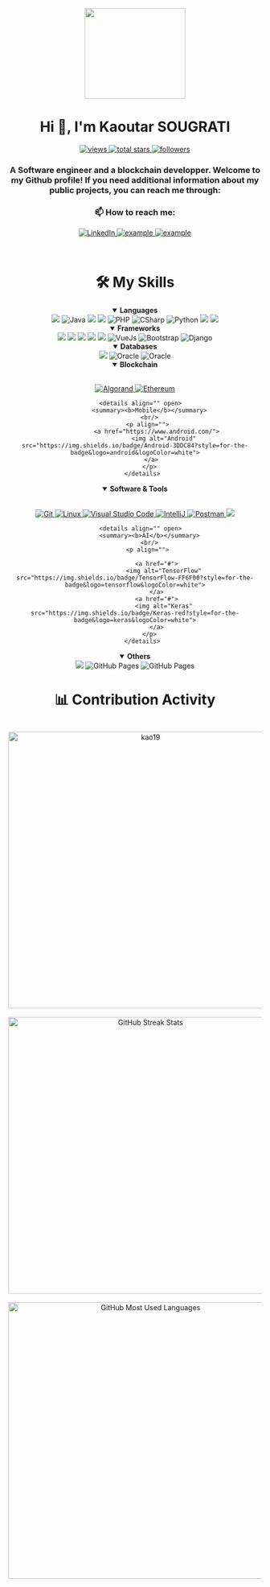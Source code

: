 <div align=center>
        <p align=center>
            <img src="https://i.giphy.com/media/FlPJcTplkfefDCKq2b/200w.webp" width="200" height="180">
        </p>
        <h1 align="center">Hi 👋, I'm Kaoutar SOUGRATI</h1>
        <a href="https://github.com/kao19?tab=views">
           <img alt="views" title="View of my profile" src="https://komarev.com/ghpvc/?username=kao19&label=Views&color=brightgreen&style=for-the-badge" />
        </a>
        <a href="https://github.com/kao19?tab=repositories&sort=stargazers">
            <img alt="total stars" title="Total stars on GitHub" src="https://custom-icon-badges.herokuapp.com/badge/dynamic/json?logo=star&color=212F3C&labelColor=566573&label=Stars&style=for-the-badge&query=%24.stars&url=https://api.github-star-counter.workers.dev/user/kao19"/>
        </a>
        <a href="https://github.com/kao19?tab=followers">
            <img alt="followers" title="Follow me on Github" src="https://custom-icon-badges.herokuapp.com/github/followers/kao19?color=23960c&labelColor=188207&style=for-the-badge&logo=person-add&label=Followers&logoColor=white"/>
        </a>
        <br>
        <h3 align="center">A Software engineer and a blockchain developper. Welcome to my Github profile! If you need additional information about my public projects, you can reach me through:</h3>
</div>


<div align=center>
    <h3>📫 How to reach me:</h3>
        <p align=center>
            <a href="https://www.linkedin.com/in/kaoutar-sougrati-90975524b/">
                <img alt="LinkedIn" title="kaoutar sougrati" src="https://img.shields.io/badge/LinkedIn-0077B5?style=for-the-badge&logo=linkedin&logoColor=white">
            </a>
            <a href="https://discordapp.com/users/802972949678129153">
                <img title="kaoutar on discord" src="https://img.shields.io/badge/Discord-2962FF?style=for-the-badge&logo=discord&logoColor=white" alt="example"/>
            </a>	
            <a href="mailto:kaoutar.sougrati@gmail.com">
                <img src="https://img.shields.io/badge/Gmail-D14836?style=for-the-badge&logo=gmail&logoColor=white" alt="example"/>
            </a>
        </p>
<br>
</div>

<div align=center>
    <h1>🛠️ My Skills</h1>
    <details align="" open>
        <summary> 
            <b>Languages</b>
        </summary>
        <img src="https://img.shields.io/badge/C-00599C?style=for-the-badge&logo=c&logoColor=white"/>
        <img alt="Java" src="https://custom-icon-badges.demolab.com/badge/-JAVA-ED8B00?style=for-the-badge&logo=java&logoColor=white"/>
        <img src="https://img.shields.io/badge/JavaScript-323330?style=for-the-badge&logo=javascript&logoColor=F7DF1E"/>
        <img src="https://img.shields.io/badge/TypeScript-007ACC?style=for-the-badge&logo=typescript&logoColor=white"/>
        <img alt="PHP" src="https://img.shields.io/badge/php-474A8A?style=for-the-badge&logo=php&logoColor=white"/>
        <img alt="CSharp" src="https://img.shields.io/badge/CSharp-239120?style=for-the-badge&logo=csharp&logoColor=white"/>
        <img alt="Python" src="https://img.shields.io/badge/Python-FFD43B?style=for-the-badge&logo=python&logoColor=darkgreen"/>
        <img src="https://img.shields.io/badge/HTML5-E34F26?style=for-the-badge&logo=html5&logoColor=white"/>
        <img src="https://img.shields.io/badge/CSS3-1572B6?style=for-the-badge&logo=css3&logoColor=white"/>
    </details>    
    <details align="" open>
    <summary> 
        <b>Frameworks</b>
    </summary>
    <img src="https://img.shields.io/badge/Spring-6DB33F?style=for-the-badge&logo=spring&logoColor=white"/>
    <img src="https://img.shields.io/badge/Angular-DD0031?style=for-the-badge&logo=angular&logoColor=white"/>
    <img src="https://img.shields.io/badge/Node.js-339933?style=for-the-badge&logo=nodedotjs&logoColor=white"/>
    <img src="https://img.shields.io/badge/Express.js-000000?style=for-the-badge&logo=express&logoColor=white"/>
    <img src="https://img.shields.io/badge/React-20232A?style=for-the-badge&logo=react&logoColor=61DAFB"/>
    <img alt="VueJs" src="https://img.shields.io/badge/Vue.Js-35495E?style=for-the-badge&logo=vuedotjs&logoColor=4FC08D">
    <img alt="Bootstrap" src="https://img.shields.io/badge/Bootstrap-563D7C?style=for-the-badge&logo=bootstrap&logoColor=white">
    <img alt="Django" src="https://img.shields.io/badge/Django-092e20?style=for-the-badge&logo=django&logoColor=white">
    </details>
    <details align="" open>
  <summary> 
        <b>Databases</b>
  </summary>
<img src="https://img.shields.io/badge/MySQL-00000F?style=for-the-badge&logo=mysql&logoColor=white"/>
<img alt="Oracle" src="https://img.shields.io/badge/Oracle-f80000?style=for-the-badge&logo=oracle&logoColor=white">
<img alt="Oracle" src="https://img.shields.io/badge/SqlServer-12100B?style=for-the-badge&logo=sqlserver&logoColor=white">

</details>

<details align="" open> 
        <summary><b>Blockchain</b></summary>
        <br/>
        <p> 
            <a href="https://www.algorand.com/">
                <img alt="Algorand" src="https://img.shields.io/badge/Algorand-00000F?style=for-the-badge&logo=algorand&logoColor=white">
            </a>
            <a href="https://ethereum.org/en/">
                <img alt="Ethereum" src="https://img.shields.io/badge/Ethereum-12100B?style=for-the-badge&logo=ethereum&logoColor=white">
            </a>
        </p>
</details>

        <details align="" open> 
            <summary><b>Mobile</b></summary>
            <br/>
            <p align=""> 
                <a href="https://www.android.com/">
                    <img alt="Android" src="https://img.shields.io/badge/Android-3DDC84?style=for-the-badge&logo=android&logoColor=white">
                </a>   
            </p>
        </details>
        
<details align="" open> 
            <summary><b>Software & Tools</b></summary>
            <br/>
            <p> 
                <a href="#">
                    <img alt="Git" src="https://img.shields.io/badge/Git-F05032?style=for-the-badge&logo=git&logoColor=white">
                </a>
                <a href="#">
                    <img alt="Linux" src="https://img.shields.io/badge/Linux-FCC624?style=for-the-badge&logo=linux&logoColor=black">
                </a>
                <a href="#">
                    <img alt="Visual Studio Code" src="https://img.shields.io/badge/Visual_Studio_Code-0078D4?style=for-the-badge&logo=visual%20studio%20code&logoColor=white">
                </a>
                <a href="#">
                    <img alt="IntelliJ" src="https://img.shields.io/badge/IntelliJ%20IDEA-34495E.svg?style=for-the-badge&logo=IntelliJ-IDEA&logoColor=white">
                </a>
                <a href="#">
                    <img alt="Postman" src="https://img.shields.io/badge/Postman-FF6C37?style=for-the-badge&logo=Postman&logoColor=white">
                </a>
                <img src="https://img.shields.io/badge/slack-2EB67D?style=for-the-badge&logo=slack&logoColor=white"/>
            </p>
</details>

        <details align="" open> 
            <summary><b>AI</b></summary>
            <br/>
            <p align=""> 
                
                <a href="#">
                    <img alt="TensorFlow" src="https://img.shields.io/badge/TensorFlow-FF6F00?style=for-the-badge&logo=tensorflow&logoColor=white">
                </a>
                <a href="#">
                    <img alt="Keras" src="https://img.shields.io/badge/Keras-red?style=for-the-badge&logo=keras&logoColor=white">
                </a>
            </p>
        </details>
        

<details align="" open>
  <summary> 
    <b>Others</b>
  </summary>
    <img src="https://img.shields.io/badge/docker-%230db7ed.svg?style=for-the-badge&logo=docker&logoColor=white"/>
    <img alt="GitHub Pages" src="https://img.shields.io/badge/GitHub-100000?style=for-the-badge&logo=github&logoColor=white">
    <img alt="GitHub Pages" src="https://img.shields.io/badge/arduino-4fccf3?style=for-the-badge&logo=arduino&logoColor=white">
</details> 
</div>

<div align=center>
        <h1>📊 Contribution Activity</h1>
        <br>
        <div>
            <img src="https://github-readme-stats-smoky-sigma.vercel.app/api?username=kao19&layout=compact&title_color=6FDA44&text_color=FFFFFF&theme=algolia" alt="kao19" width="550" />
        </div>
        <br>
        <div>
            <img src="https://github-readme-streak-stats.herokuapp.com/?user=kao19&theme=algolia&date_format=j%20M%5B%20Y%5D&currStreakLabel=6FDA44&fire=6FDA44&ring=6FDA44" alt="GitHub Streak Stats" width="550" />
        <div>
        <br>
        <div>
            <img src="https://github-readme-stats-smoky-sigma.vercel.app/api/top-langs?username=kao19&layout=compact&title_color=6FDA44&text_color=FFFFFF&theme=algolia" alt="GitHub Most Used Languages" width="550" />
        <div>
</div>

